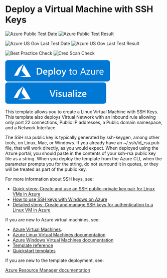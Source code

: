 # Deploy a Virtual Machine with SSH Keys

![Azure Public Test Date](https://azurequickstartsservice.blob.core.windows.net/badges/101-vm-sshkey/PublicLastTestDate.svg)
![Azure Public Test Result](https://azurequickstartsservice.blob.core.windows.net/badges/101-vm-sshkey/PublicDeployment.svg)

![Azure US Gov Last Test Date](https://azurequickstartsservice.blob.core.windows.net/badges/101-vm-sshkey/FairfaxLastTestDate.svg)
![Azure US Gov Last Test Result](https://azurequickstartsservice.blob.core.windows.net/badges/101-vm-sshkey/FairfaxDeployment.svg)

![Best Practice Check](https://azurequickstartsservice.blob.core.windows.net/badges/101-vm-sshkey/BestPracticeResult.svg)
![Cred Scan Check](https://azurequickstartsservice.blob.core.windows.net/badges/101-vm-sshkey/CredScanResult.svg)

[![Deploy To Azure](https://raw.githubusercontent.com/Azure/azure-quickstart-templates/master/1-CONTRIBUTION-GUIDE/images/deploytoazure.svg?sanitize=true)](https://portal.azure.com/#create/Microsoft.Template/uri/https%3A%2F%2Fraw.githubusercontent.com%2FAzure%2Fazure-quickstart-templates%2Fmaster%2F101-vm-sshkey%2Fazuredeploy.json)
[![Visualize](https://raw.githubusercontent.com/Azure/azure-quickstart-templates/master/1-CONTRIBUTION-GUIDE/images/visualizebutton.svg?sanitize=true)](http://armviz.io/#/?load=https%3A%2F%2Fraw.githubusercontent.com%2FAzure%2Fazure-quickstart-templates%2Fmaster%2F101-vm-sshkey%2Fazuredeploy.json)

This template allows you to create a Linux Virtual Machine with SSH Keys. This
template also deploys Virtual Network with an inbound rule allowing only port 22
connections, Public IP addresses, a Public domain namespace, and a Network
Interface.

The SSH rsa public key is typically generated by ssh-keygen, among other tools,
on Linux, Mac, or Windows. If you already have an ~/.ssh/id_rsa.pub file, that
will work directly, as you would expect. When deployed using the Azure portal,
you should paste in the contents of your ssh-rsa public key file as a string.
When you deploy the template from the Azure CLI, when the parameter prompts you
for the string, do not surround it in quotes, or they will be treated as part of
the public key.

For more information about SSH keys, see:

- [Quick steps: Create and use an SSH public-private key pair for Linux VMs in Azure](https://docs.microsoft.com/azure/virtual-machines/linux/mac-create-ssh-keys)
- [How to use SSH keys with Windows on Azure](https://docs.microsoft.com/azure/virtual-machines/linux/ssh-from-windows)
- [Detailed steps: Create and manage SSH keys for authentication to a Linux VM in Azure](https://docs.microsoft.com/azure/virtual-machines/linux/create-ssh-keys-detailed)

If you are new to Azure virtual machines, see:

- [Azure Virtual Machines](https://azure.microsoft.com/services/virtual-machines/).
- [Azure Linux Virtual Machines documentation](https://docs.microsoft.com/azure/virtual-machines/linux/)
- [Azure Windows Virtual Machines documentation](https://docs.microsoft.com/azure/virtual-machines/windows/)
- [Template reference](https://docs.microsoft.com/azure/templates/microsoft.compute/allversions)
- [Quickstart templates](https://azure.microsoft.com/resources/templates/?resourceType=Microsoft.Compute&pageNumber=1&sort=Popular)

If you are new to the template deployment, see:

[Azure Resource Manager documentation](https://docs.microsoft.com/azure/azure-resource-manager/)
